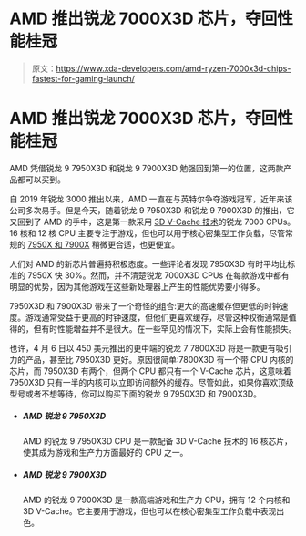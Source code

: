 # AMD 推出锐龙 7000X3D 芯片，夺回性能桂冠

> 原文：<https://www.xda-developers.com/amd-ryzen-7000x3d-chips-fastest-for-gaming-launch/>

# AMD 推出锐龙 7000X3D 芯片，夺回性能桂冠

AMD 凭借锐龙 9 7950X3D 和锐龙 9 7900X3D 勉强回到第一的位置，这两款产品都可以买到。

自 2019 年锐龙 3000 推出以来，AMD 一直在与英特尔争夺游戏冠军，近年来该公司多次易手。但是今天，随着锐龙 9 7950X3D 和锐龙 9 7900X3D 的推出，它又回到了 AMD 的手中，这是第一款采用 [3D V-Cache 技术](https://www.xda-developers.com/amd-ryzen-3d-v-cache/)的锐龙 7000 CPUs。16 核和 12 核 CPU 主要专注于游戏，但也可以用于核心密集型工作负载，尽管常规的 [7950X 和 7900X](https://www.xda-developers.com/amd-ryzen-7900x-7950x-review/) 稍微更合适，也更便宜。

人们对 AMD 的新芯片普遍持积极态度。一些评论者发现 7950X3D 有时平均比标准的 7950X 快 30%。然而，并不清楚锐龙 7000X3D CPUs 在每款游戏中都有明显的优势，因为其他游戏在这些新处理器上产生的性能优势要小得多。

7950X3D 和 7900X3D 带来了一个奇怪的组合:更大的高速缓存但更低的时钟速度。游戏通常受益于更高的时钟速度，但他们更喜欢缓存，尽管这种权衡通常是值得的，但有时性能增益并不是很大。在一些罕见的情况下，实际上会有性能损失。

也许，4 月 6 日以 450 美元推出的更中端的锐龙 7 7800X3D 将是一款更有吸引力的产品，甚至比 7950X3D 更好。原因很简单:7800X3D 有一个带 CPU 内核的芯片，而 7950X3D 有两个，但两个 CPU 都只有一个 V-Cache 芯片，这意味着 7950X3D 只有一半的内核可以立即访问额外的缓存。尽管如此，如果你喜欢顶级型号或者不想等待，你可以购买下面的锐龙 9 7950X3D 和 7900X3D。

*   ##### AMD 锐龙 9 7950X3D

    AMD 的锐龙 9 7950X3D CPU 是一款配备 3D V-Cache 技术的 16 核芯片，使其成为游戏和生产力方面最好的 CPU 之一。

*   ##### AMD 锐龙 9 7900X3D

    AMD 的锐龙 9 7900X3D 是一款高端游戏和生产力 CPU，拥有 12 个内核和 3D V-Cache。它主要用于游戏，但也可以在核心密集型工作负载中表现出色。